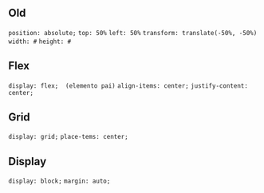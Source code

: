 ## Old
`position: absolute;`
`top: 50%`
`left: 50%`
`transform: translate(-50%, -50%)`
`width: #`
`height: #`
## Flex
`display: flex;  (elemento pai)`
`align-items: center;`
`justify-content: center;`

## Grid
`display: grid;`
`place-tems: center;`

## Display
`display: block;`
`margin: auto;`